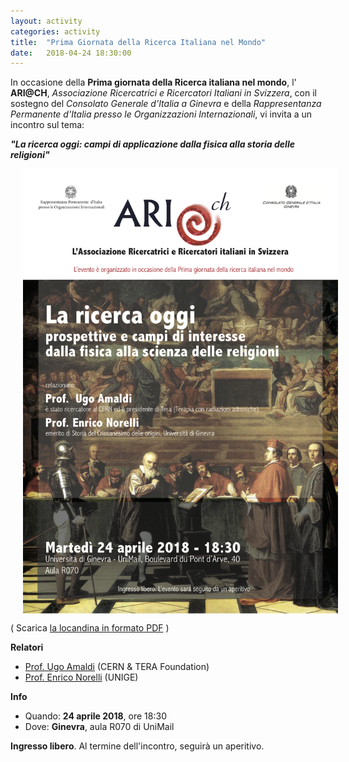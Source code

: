 ```yaml
---
layout: activity
categories: activity
title:  "Prima Giornata della Ricerca Italiana nel Mondo"
date:   2018-04-24 18:30:00
---
```


In occasione della **Prima giornata della Ricerca italiana nel mondo**, l' **ARI@CH**, *Associazione Ricercatrici e Ricercatori Italiani in Svizzera*, con il sostegno del *Consolato Generale d'Italia a Ginevra* e della *Rappresentanza Permanente d'Italia presso le Organizzazioni Internazionali*, vi invita a un incontro sul tema:

**_"La ricerca oggi: campi di applicazione dalla fisica alla storia delle religioni"_**

<img alt="locandina" align="center" width="600" hspace="20" src="/assets/img/pages/activities/Prima_giornata_ricerca_italiana_nel_mondo_24Aprile2018.png">

( Scarica [la locandina in formato PDF](/downloads/locandine/Prima_giornata_ricerca_italiana_nel_mondo_24Aprile2018.pdf) )

**Relatori**

- [Prof. Ugo Amaldi](https://en.wikipedia.org/wiki/Ugo_Amaldi_(physicist)) (CERN & TERA Foundation)
- [Prof. Enrico Norelli](https://www.unige.ch/theologie/faculte/collaborateurs/professeurs-honoraires/norelli/) (UNIGE)

**Info**

- Quando: **24 aprile 2018**, ore 18:30
- Dove: **Ginevra**, aula R070 di UniMail

**Ingresso libero**. Al termine dell'incontro, seguirà un aperitivo.
